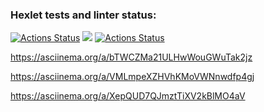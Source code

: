### Hexlet tests and linter status:
[![Actions Status](https://github.com/542993/frontend-project-lvl1/workflows/hexlet-check/badge.svg)](https://github.com/542993/frontend-project-lvl1/actions)
<a href="https://codeclimate.com/github/542993/frontend-project-lvl1/maintainability"><img src="https://api.codeclimate.com/v1/badges/b1ee8ef0221576c495a2/maintainability" /></a>
[![Actions Status](https://github.com/542993/frontend-project-lvl1/workflows/linter-check/badge.svg)](https://github.com/542993/frontend-project-lvl1/actions)

https://asciinema.org/a/bTWCZMa21ULHwWouGWuTak2jz

 https://asciinema.org/a/VMLmpeXZHVhKMoVWNnwdfp4gj

  https://asciinema.org/a/XepQUD7QJmztTiXV2kBlMO4aV